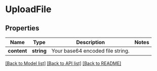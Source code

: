 # UploadFile

## Properties
Name | Type | Description | Notes
------------ | ------------- | ------------- | -------------
**content** | **string** | Your base64 encoded file string. | 

[[Back to Model list]](../README.md#documentation-for-models) [[Back to API list]](../README.md#documentation-for-api-endpoints) [[Back to README]](../README.md)


